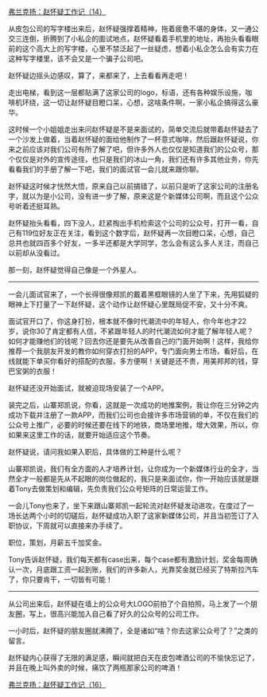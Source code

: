 <p></p><a href="https://zhuanlan.zhihu.com/p/70334252" data-draft-node="block" data-draft-type="link-card" data-image="https://pic4.zhimg.com/v2-648818331f5d82e7cfa9f01c0092df03_180x120.jpg" data-image-width="600" data-image-height="247" class="internal">弗兰克扬：赵怀疑工作记（14）</a><p>从皮包公司的写字楼出来后，赵怀疑强撑着精神，拖着疲惫不堪的身体，又一通公交三连倒，折腾到了小私企的面试地点，赵怀疑看着手机里的地址，再抬头看看眼前的这个高大上的写字楼，心里不禁泛起了一丝疑虑，想着小私企怎么会有实力在这种写字楼里，该不会又是一个骗子公司吧。</p><p>赵怀疑边摇头边感叹，算了，来都来了，上去看看再走吧！</p><p>走出电梯，看到这一层都贴满了这家公司的logo，标语，还有各种娱乐设施，咖啡机环绕，这一切让赵怀疑目瞪口呆，心想，这啥条件啊，一家小私企搞得这么豪华。</p><p>这时候一个小姐姐走出来问赵怀疑是不是来面试的，简单交流后就带着赵怀疑去了一个沙发上做着，当着赵怀疑的面给他制作了一杯意式咖啡，然后跟赵怀疑说，你来之前应该对我们公司有所了解了吧，但许多外人也仅仅是知道我们的公众号，那个仅仅是对外的宣传途径，也只是我们的冰山一角，我们还有许多其他业务，你先看看我们的手册了解一下吧，我们的面试官一会儿就来跟你聊。</p><p>赵怀疑这时候才恍然大悟，原来自己以前搞错了，以前只是听了这家公司的注册名字，就以为是小公司，没有进一步了解，原来这是个新媒体公司啊，而且这个公众号听着还挺耳熟。</p><p>赵怀疑抬头看看，四下没人，赶紧掏出手机检索这个公司的公众号，打开一看，自己有119位好友正在关注，看到这个数字后，赵怀疑再一次目瞪口呆，心想，自己总共也就四百多个好友，一多半还都是大学同学，怎么会有这么多人关注，而自己以前却从没看过。</p><p>那一刻，赵怀疑觉得自己像是一个外星人。</p><hr><p>一会儿面试官来了，一个长得很像郑凯的戴着黑框眼镜的人坐了下来，先用狐疑的眼神上下打量了一下赵怀疑，这个动作让赵怀疑心里既局促不安，又十分不爽。</p><p>面试官开口了，你这身打扮，根本就不像时代潮流中的年轻人，你今年也才22岁，说你30了肯定都有人信，不紧跟年轻人的时代潮流如何才能了解年轻人呢？如何才能赚他们的钱呢？回去你还是要先从改善自己的门面开始啊！这样，我给你推荐一个我朋友开发的教你如何穿衣打扮的APP，专门面向男士市场，看好后，在线就能下单买你看好的搭配的衣服，多方便啊！关键是还不贵，用美邦邦的钱，穿巴宝粥的衣服！</p><p>赵怀疑还没开始面试，就被迫现场安装了一个APP。</p><p>装完之后，山寨郑凯说，你看，这就是一次成功的地推案例，我让你在三分钟之内成功下载并注册了一款APP，而我们公司也会接许多市场营销的单，不仅在我们的公众号上推广，必要的时候还要在线下的地铁，商场里地推，增大效果，所以，你如果来这里工作的话，就要开始适应这个节奏。</p><p>赵怀疑说，请问我如果入职后，具体做的工种是什么呢？</p><p>山寨郑凯说，我们有全方面的人才培养计划，让你成为一个新媒体行业的全才，当然全才一般都是先从不起眼的岗位做起的，我只是来面试你，你一开始应该就是跟着Tony去做策划和编辑，先负责我们公众号矩阵的日常运营工作。</p><p>一会儿Tony也来了，坐下来跟山寨郑凯一起轮流对赵怀疑发动进攻，在度过了一场长达两个小时的切磋后，赵怀疑成功入职了这家新媒体公司，并且当初签订了入职协议，下周就可以直接来办手续了。</p><p>职位，策划，月薪五千加奖金。</p><p>Tony告诉赵怀疑，我们每天都有case出来，每个case都有激励计划，奖金每周确认一次，月底跟工资一起到账，我们的许多新人，光靠奖金就已经买了特斯拉汽车了，你只要肯干，一切皆有可能！</p><hr><p>从公司出来后，赵怀疑在墙上的公众号大LOGO前拍了个自拍照，马上发了一个朋友圈，写上，很高兴能加入自己看了好久的公众号的公司工作。</p><p>一小时后，赵怀疑的朋友圈就沸腾了，全是诸如“啥？你去这家公众号了？”之类的留言。</p><p>赵怀疑内心获得了无限的满足感，瞬间就把白天在皮包啤酒公司的不愉快忘记了，并且在晚上叫外卖的时候，痛饮了两瓶那家公司的啤酒！</p><a href="https://zhuanlan.zhihu.com/p/74898642" data-draft-node="block" data-draft-type="link-card" data-image="https://pic1.zhimg.com/v2-931291bd37a2a812ead18d9e0944db1c_180x120.jpg" data-image-width="996" data-image-height="309" class="internal">弗兰克扬：赵怀疑工作记（16）</a><p></p>